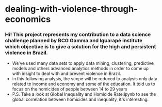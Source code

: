 # dealing-with-violence-through-economics
### Hi! This project represents my contribution to a data science challenge planned by BCG Gamma and Iguarapé institute which objective is to give a solution for the high and persistent violence in Brazil.
- We've used many data sets to apply data mining, clustering, predictive models and others advanced analytics methods in order to come up with insight to deal with and prevent violence in Brazil.
- In this following analysis, the scope will be reduced to analysis only data related to income and economy and some of the education. It told us to focus on the homicides of people between 14 to 29 years
- P.S. Take a look at Global Inequality and Homicide Rate.ipynb to see the global correlation between homicides and inequality, it's interesting.
